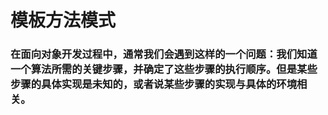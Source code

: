 # 模板方法模式

### 在面向对象开发过程中，通常我们会遇到这样的一个问题：我们知道一个算法所需的关键步骤，并确定了这些步骤的执行顺序。但是某些步骤的具体实现是未知的，或者说某些步骤的实现与具体的环境相关。

 